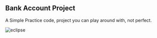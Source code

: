 ## Bank Account Project

A Simple Practice code, project you can play around with, not perfect.  

![eclipse](https://user-images.githubusercontent.com/11560987/37263323-97038f9c-2575-11e8-9bd5-b8992b7fbb18.PNG)

